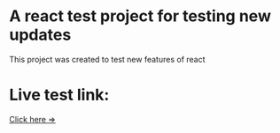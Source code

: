 # A react test project for testing new updates

This project was created to test new features of react

# Live test link:
[Click here =>](https://velvety-bublanina-236570.netlify.app/ "Meetups app")
